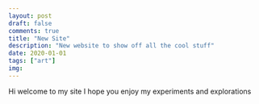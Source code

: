 ```yaml
---
layout: post
draft: false
comments: true
title: "New Site"
description: "New website to show off all the cool stuff"
date: 2020-01-01
tags: ["art"]
img:
---
```


Hi welcome to my site I hope you enjoy my experiments and explorations